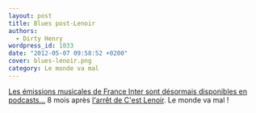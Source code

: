 ```yaml
---
layout: post
title: Blues post-Lenoir
authors:
  - Dirty Henry
wordpress_id: 1033
date: "2012-05-07 09:58:52 +0200"
cover: blues-lenoir.png
category: Le monde va mal
---
```


[Les émissions musicales de France Inter sont désormais disponibles en
podcasts…][1] 8 mois après [l'arrêt de C'est Lenoir][2]. Le monde va mal !

[1]:
  http://www.franceinter.fr/evenement-toutes-les-musiques-sont-podcastables-sur-france-inter
[2]: https://deadrooster.org/finies-les-carresses-et-bises-a-l-oeil/
